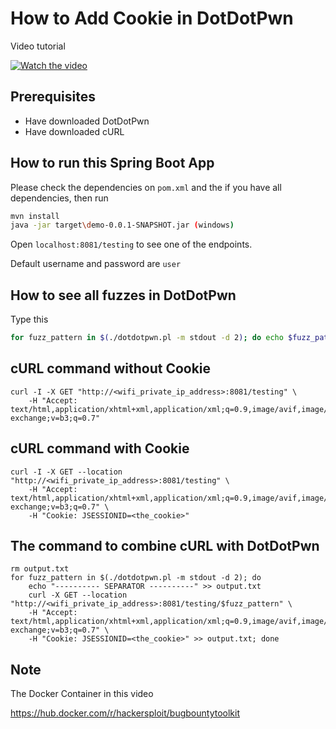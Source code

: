 # How to Add Cookie in DotDotPwn

Video tutorial

[![Watch the video](https://img.youtube.com/vi/83wNHL6K5z0/maxresdefault.jpg)](https://youtu.be/83wNHL6K5z0)

## Prerequisites

- Have downloaded DotDotPwn
- Have downloaded cURL

## How to run this Spring Boot App

Please check the dependencies on `pom.xml` and 
the if you have all dependencies, then run

```bash
mvn install
java -jar target\demo-0.0.1-SNAPSHOT.jar (windows)
```

Open `localhost:8081/testing` to see one of the endpoints.

Default username and password are `user`

## How to see all fuzzes in DotDotPwn

Type this 

```bash
for fuzz_pattern in $(./dotdotpwn.pl -m stdout -d 2); do echo $fuzz_pattern; done
```

## cURL command without Cookie

```shell
curl -I -X GET "http://<wifi_private_ip_address>:8081/testing" \
    -H "Accept: text/html,application/xhtml+xml,application/xml;q=0.9,image/avif,image/webp,image/apng,*/*;q=0.8,application/signed-exchange;v=b3;q=0.7"
```

## cURL command with Cookie

```shell
curl -I -X GET --location "http://<wifi_private_ip_address>:8081/testing" \
    -H "Accept: text/html,application/xhtml+xml,application/xml;q=0.9,image/avif,image/webp,image/apng,*/*;q=0.8,application/signed-exchange;v=b3;q=0.7" \
    -H "Cookie: JSESSIONID=<the_cookie>"
```

## The command to combine cURL with DotDotPwn

```shell
rm output.txt
for fuzz_pattern in $(./dotdotpwn.pl -m stdout -d 2); do
    echo "---------- SEPARATOR ----------" >> output.txt 
    curl -X GET --location "http://<wifi_private_ip_address>:8081/testing/$fuzz_pattern" \
    -H "Accept: text/html,application/xhtml+xml,application/xml;q=0.9,image/avif,image/webp,image/apng,*/*;q=0.8,application/signed-exchange;v=b3;q=0.7" \
    -H "Cookie: JSESSIONID=<the_cookie>" >> output.txt; done
```

## Note

The Docker Container in this video

https://hub.docker.com/r/hackersploit/bugbountytoolkit
